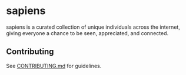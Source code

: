 # sapiens

sapiens is a curated collection of unique individuals across the internet,
giving everyone a chance to be seen, appreciated, and connected.

## Contributing
See [CONTRIBUTING.md](./CONTRIBUTING.md) for guidelines.
